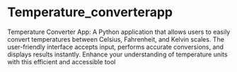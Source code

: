 # Temperature_converterapp
 Temperature Converter App: A Python application that allows users to easily convert temperatures between Celsius, Fahrenheit, and Kelvin scales. The user-friendly interface accepts input, performs accurate conversions, and displays results instantly. Enhance your understanding of temperature units with this efficient and accessible tool
